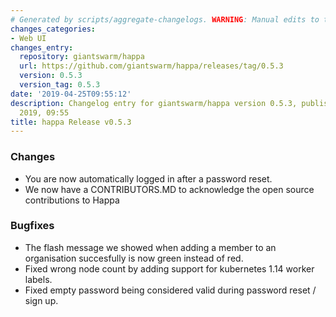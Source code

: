 ```yaml
---
# Generated by scripts/aggregate-changelogs. WARNING: Manual edits to this files will be overwritten.
changes_categories:
- Web UI
changes_entry:
  repository: giantswarm/happa
  url: https://github.com/giantswarm/happa/releases/tag/0.5.3
  version: 0.5.3
  version_tag: 0.5.3
date: '2019-04-25T09:55:12'
description: Changelog entry for giantswarm/happa version 0.5.3, published on 25 April
  2019, 09:55
title: happa Release v0.5.3
---
```


### Changes

- You are now automatically logged in after a password reset.
- We now have a CONTRIBUTORS.MD to acknowledge the open source contributions
to Happa

### Bugfixes

- The flash message we showed when adding a member to an organisation succesfully is now green instead of red.
- Fixed wrong node count by adding support for kubernetes 1.14 worker labels.
- Fixed empty password being considered valid during password reset / sign up.


